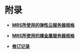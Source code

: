 # 附录<a name="ZH-CN_TOPIC_0189631442"></a>

-   **[MRS所使用的弹性云服务器规格](MRS所使用的弹性云服务器规格.md)**  

-   **[MRS所使用的裸金属服务器规格](MRS所使用的裸金属服务器规格.md)**  

-   **[修订记录](修订记录.md)**  


